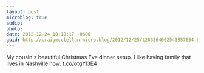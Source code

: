 ```yaml
---
layout: post
microblog: true
audio: 
photo: 
date: 2012-12-24 18:10:17 -0600
guid: http://craigmcclellan.micro.blog/2012/12/25/t283364002543857664.html
---
```

My cousin's beautiful Christmas Eve dinner setup. I like having family that lives in Nashville now. [t.co/otgYl3E4](http://t.co/otgYl3E4)
